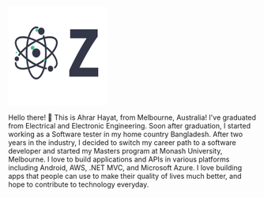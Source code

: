 ![alt text](logo2.png)

Hello there! 👋
This is Ahrar Hayat, from Melbourne, Australia! I've graduated from Electrical and Electronic Engineering. Soon after graduation, I started working as a Software tester in my home country Bangladesh. After two years in the industry, I decided to switch my career path to a software developer and started my Masters program at Monash University, Melbourne. I love to build applications and APIs in various platforms including Android, AWS, .NET MVC, and Microsoft Azure. I love building apps that people can use to make their quality of lives much better, and hope to contribute to technology everyday.
